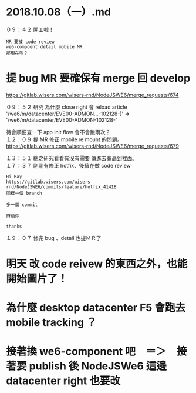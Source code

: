 # 2018.10.08（一）.md

０９：４２ 開工啦！  
```
MR 要被 code review
we6-compoent detail mobile MR
那現在呢？
```
# 提 bug MR 要確保有 merge 回 develop
https://gitlab.wisers.com/wisers-rnd/NodeJSWE6/merge_requests/674  

０９：５２ 研究 為什麼 close right 會 reload article  
'/we6/m/datacenter/EVE00-ADMON…-102128-)' => '/we6/m/datacenter/EVE00-ADMON-102128-'  

待會順便查一下 app init flow 會不會跑兩次？  
１２：０９ 提 MR 修正 mobile re mount 的問題。  
https://gitlab.wisers.com/wisers-rnd/NodeJSWE6/merge_requests/679  

１３：５１ 總之研究看看有沒有需要 傳進去寬高到裡面。  
１７：３７ 剛剛有修正 hotfix、後續在做 code review  
```
Hi Ray
https://gitlab.wisers.com/wisers-rnd/NodeJSWE6/commits/feature/hotfix_41418
同樣一個 branch

多一個 commit 

麻煩你

thanks
```

１９：０７ 修完 bug 、detail 也提ＭＲ了  
# 明天 改 code reivew 的東西之外，也能開始圖片了！

# 為什麼 desktop datacenter F5 會跑去 mobile tracking ？
# 接著換 we6-component 吧　＝＞　接著要 publish 後 NodeJSWe6 這邊 datacenter right 也要改
